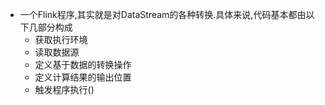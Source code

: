 - 一个Flink程序,其实就是对DataStream的各种转换.具体来说,代码基本都由以下几部分构成
	- 获取执行环境
	- 读取数据源
	- 定义基于数据的转换操作
	- 定义计算结果的输出位置
	- 触发程序执行()